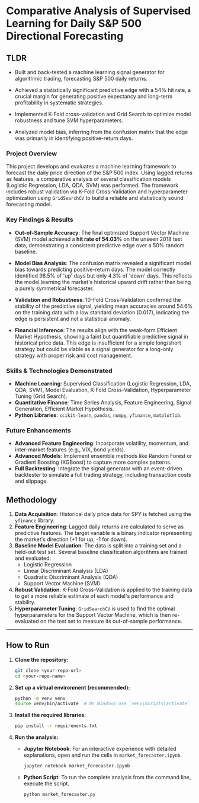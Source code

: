 # Comparative Analysis of Supervised Learning for Daily S&P 500 Directional Forecasting

## TLDR

* Built and back-tested a machine learning signal generator for algorithmic trading, forecasting S&P 500 daily returns.

* Achieved a statistically significant predictive edge with a 54% hit rate, a crucial margin for generating positive expectancy and long-term profitability in systematic strategies.

* Implemented K-Fold cross-validation and Grid Search to optimize model robustness and tune SVM hyperparameters.

* Analyzed model bias, inferring from the confusion matrix that the edge was primarily in identifying positive-return days.

### Project Overview

This project develops and evaluates a machine learning framework to forecast the daily price direction of the S&P 500 index. Using lagged returns as features, a comparative analysis of several classification models (Logistic Regression, LDA, QDA, SVM) was performed. The framework includes robust validation via K-Fold Cross-Validation and hyperparameter optimization using `GridSearchCV` to build a reliable and statistically sound forecasting model.

### Key Findings & Results

*   **Out-of-Sample Accuracy**: The final optimized Support Vector Machine (SVM) model achieved a **hit rate of 54.03%** on the unseen 2018 test data, demonstrating a consistent predictive edge over a 50% random baseline.

*   **Model Bias Analysis**: The confusion matrix revealed a significant model bias towards predicting positive-return days. The model correctly identified 98.5% of 'up' days but only 4.3% of 'down' days. This reflects the model learning the market's historical upward drift rather than being a purely symmetrical forecaster.

*   **Validation and Robustness**: 10-Fold Cross-Validation confirmed the stability of the predictive signal, yielding mean accuracies around 54.6% on the training data with a low standard deviation (0.017), indicating the edge is persistent and not a statistical anomaly.

*   **Financial Inference**: The results align with the weak-form Efficient Market Hypothesis, showing a faint but quantifiable predictive signal in historical price data. This edge is insufficient for a simple long/short strategy but could be viable as a signal generator for a long-only strategy with proper risk and cost management.

### Skills & Technologies Demonstrated

*   **Machine Learning**: Supervised Classification (Logistic Regression, LDA, QDA, SVM), Model Evaluation, K-Fold Cross-Validation, Hyperparameter Tuning (Grid Search).
*   **Quantitative Finance**: Time Series Analysis, Feature Engineering, Signal Generation, Efficient Market Hypothesis.
*   **Python Libraries**: `scikit-learn`, `pandas`, `numpy`, `yfinance`, `matplotlib`.

### Future Enhancements

*   **Advanced Feature Engineering**: Incorporate volatility, momentum, and inter-market features (e.g., VIX, bond yields).
*   **Advanced Models**: Implement ensemble methods like Random Forest or Gradient Boosting (XGBoost) to capture more complex patterns.
*   **Full Backtesting**: Integrate the signal generator with an event-driven backtester to simulate a full trading strategy, including transaction costs and slippage.

## Methodology

1.  **Data Acquisition**: Historical daily price data for SPY is fetched using the `yfinance` library.
2.  **Feature Engineering**: Lagged daily returns are calculated to serve as predictive features. The target variable is a binary indicator representing the market's direction (+1 for up, -1 for down).
3.  **Baseline Model Evaluation**: The data is split into a training set and a held-out test set. Several baseline classification algorithms are trained and evaluated:
    *   Logistic Regression
    *   Linear Discriminant Analysis (LDA)
    *   Quadratic Discriminant Analysis (QDA)
    *   Support Vector Machine (SVM)
4.  **Robust Validation**: K-Fold Cross-Validation is applied to the training data to get a more reliable estimate of each model's performance and stability.
5.  **Hyperparameter Tuning**: `GridSearchCV` is used to find the optimal hyperparameters for the Support Vector Machine, which is then re-evaluated on the test set to measure its out-of-sample performance.

---

## How to Run

1.  **Clone the repository:**
    ```bash
    git clone <your-repo-url>
    cd <your-repo-name>
    ```

2.  **Set up a virtual environment (recommended):**
    ```bash
    python -m venv venv
    source venv/bin/activate  # On Windows use `venv\Scripts\activate`
    ```

3.  **Install the required libraries:**
    ```bash
    pip install -r requirements.txt
    ```

4.  **Run the analysis:**
    *   **Jupyter Notebook**: For an interactive experience with detailed explanations, open and run the cells in `market_forecaster.ipynb`.
        ```bash
        jupyter notebook market_forecaster.ipynb
        ```
    *   **Python Script**: To run the complete analysis from the command line, execute the script.
        ```bash
        python market_forecaster.py
        ```
